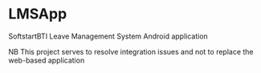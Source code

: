 # LMSApp
 SoftstartBTI Leave Management System Android application
 
 NB This project serves to resolve integration issues and not to replace the web-based application
